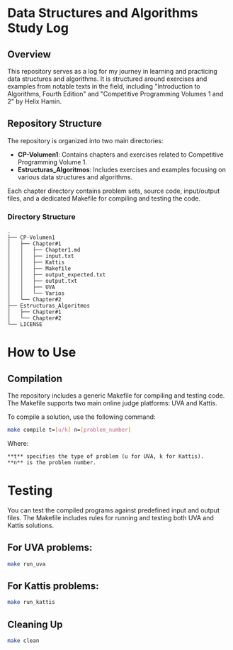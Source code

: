 # Data Structures and Algorithms Study Log

## Overview

This repository serves as a log for my journey in learning and practicing data structures and algorithms. It is structured around exercises and examples from notable texts in the field, including "Introduction to Algorithms, Fourth Edition" and "Competitive Programming Volumes 1 and 2" by Helix Hamin.

## Repository Structure

The repository is organized into two main directories:

- **CP-Volumen1**: Contains chapters and exercises related to Competitive Programming Volume 1.
- **Estructuras_Algoritmos**: Includes exercises and examples focusing on various data structures and algorithms.

Each chapter directory contains problem sets, source code, input/output files, and a dedicated Makefile for compiling and testing the code.

### Directory Structure

```plaintext
.
├── CP-Volumen1
│   ├── Chapter#1
│   │   ├── Chapter1.md
│   │   ├── input.txt
│   │   ├── Kattis
│   │   ├── Makefile
│   │   ├── output_expected.txt
│   │   ├── output.txt
│   │   ├── UVA
│   │   └── Varios
│   └── Chapter#2
├── Estructuras_Algoritmos
│   ├── Chapter#1
│   └── Chapter#2
└── LICENSE
```

# How to Use

## Compilation

The repository includes a generic Makefile for compiling and testing code. The Makefile supports two main online judge platforms: UVA and Kattis.

To compile a solution, use the following command:

```bash
make compile t=[u/k] n=[problem_number]
```
Where:

    **t** specifies the type of problem (u for UVA, k for Kattis).
    **n** is the problem number.

# Testing

You can test the compiled programs against predefined input and output files. The Makefile includes rules for running and testing both UVA and Kattis solutions.

## For UVA problems:

```bash
make run_uva
```

## For Kattis problems:

```bash
make run_kattis
```

## Cleaning Up

```bash
make clean
```